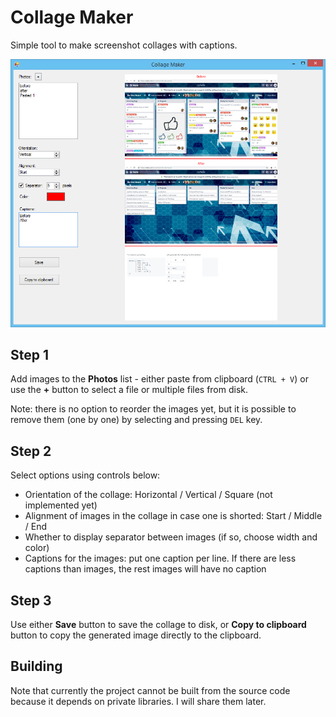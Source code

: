 # Collage Maker

Simple tool to make screenshot collages with captions.

![Collage maker](docs/collage-maker.png)

## Step 1

Add images to the **Photos** list - either paste from clipboard (`CTRL + V`) or use the **+** button to select a file or multiple files from disk.

Note: there is no option to reorder the images yet, but it is possible to remove them (one by one) by selecting and pressing `DEL` key.

## Step 2

Select options using controls below:
* Orientation of the collage: Horizontal / Vertical / Square (not implemented yet)
* Alignment of images in the collage in case one is shorted: Start / Middle / End
* Whether to display separator between images (if so, choose width and color)
* Captions for the images: put one caption per line. If there are less captions than images, the rest images will have no caption

## Step 3

Use either **Save** button to save the collage to disk, or **Copy to clipboard** button to copy the generated image directly to the clipboard.

## Building

Note that currently the project cannot be built from the source code because it depends on private libraries.
I will share them later.
